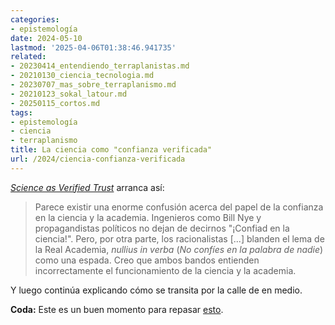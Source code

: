 ```yaml
---
categories:
- epistemología
date: 2024-05-10
lastmod: '2025-04-06T01:38:46.941735'
related:
- 20230414_entendiendo_terraplanistas.md
- 20210130_ciencia_tecnologia.md
- 20230707_mas_sobre_terraplanismo.md
- 20210123_sokal_latour.md
- 20250115_cortos.md
tags:
- epistemología
- ciencia
- terraplanismo
title: La ciencia como "confianza verificada"
url: /2024/ciencia-confianza-verificada
---
```


[_Science as Verified Trust_](https://www.bookandsword.com/2022/04/16/science-as-verified-trust/) arranca así:

> Parece existir una enorme confusión acerca del papel de la confianza en la ciencia y la academia. Ingenieros como Bill Nye y propagandistas políticos no dejan de decirnos "¡Confiad en la ciencia!". Pero, por otra parte, los racionalistas [...] blanden el lema de la Real Academia, _nullius in verba_ (_No confíes en la palabra de nadie_) como una espada. Creo que ambos bandos entienden incorrectamente el funcionamiento de la ciencia y la academia.

Y luego continúa explicando cómo se transita por la calle de en medio.

**Coda:** Este es un buen momento para repasar [esto](/2023/entendiendo-terraplanistas/).